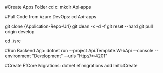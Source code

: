 #Create Apps Folder
cd c:
mkdir Api-apps

#Pull Code from Azure DevOps:
cd Api-apps

git clone {Application-Repo-Url}
git clean -x -d -f 
git reset --hard
git pull origin develop

cd .\src

#Run Backend App:
dotnet run --project Api.Template.WebApi --console --environment "Development" --urls "http://*:4201"

#Create EfCore Migrations:
dotnet ef migrations add InitialCreate